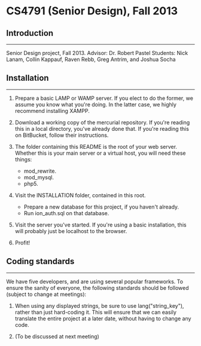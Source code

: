 # CS4791 (Senior Design), Fall 2013

## Introduction
---------------
Senior Design project, Fall 2013.
Advisor: Dr. Robert Pastel
Students: Nick Lanam, Collin Kappauf, Raven Rebb, Greg Antrim, and Joshua Socha

## Installation
---------------

1.  Prepare a basic LAMP or WAMP server. If you elect to do the former,
    we assume you know what you're doing. In the latter case, we
    highly recommend installing XAMPP.  

2.  Download a working copy of the mercurial repository.
    If you're reading this in a local directory, you've already done that.
    If you're reading this on BitBucket, follow their instructions.  

3.  The folder containing this README is the root of
    your web server. Whether this is your main server
    or a virtual host, you will need these things:  
    * mod_rewrite.
    * mod_mysql.
    * php5.

4.  Visit the INSTALLATION folder, contained in this root.  
    * Prepare a new database for this project, if you haven't already.
    * Run ion_auth.sql on that database.  

5.  Visit the server you've started. If you're using a basic installation,
    this will probably just be localhost to the browser.  

6.  Profit!  

## Coding standards
-------------------

We have five developers, and are using several popular frameworks.
To ensure the sanity of everyone, the following standards should
be followed (subject to change at meetings):  

1.  When using any displayed strings, be sure to use lang("string_key"),
    rather than just hard-coding it. This will ensure that we can easily
    translate the entire project at a later date, without having to
    change any code.  

2.  (To be discussed at next meeting)  

